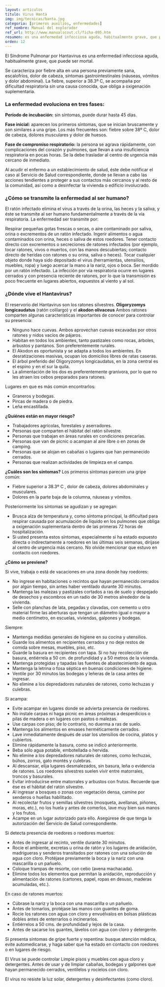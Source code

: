 ```yaml
---
layout: articulos
titulo: Virus Hanta
img: img/tecnicas/hanta.jpg
categoria: [primeros auxilios, enfermedades]
ref_nombre: Manual del explorador
ref_url: http://www.manualscout.cl/ficha-095.htm
resumen: es una enfermedad infecciosa aguda, habitualmente grave, que puede ser mortal. Se caracteriza por...
orden: 12
---
```

El Síndrome Pulmonar por Hantavirus es una enfermedad infecciosa aguda, habitualmente grave, que puede ser mortal.

Se caracteriza por fiebre alta en una persona previamente sana, escalofríos, dolor de cabeza, síntomas gastrointestinales (náuseas, vómitos y dolor abdominal). La fiebre, superior a 38.3º C, se acompaña por dificultad respiratoria sin una causa conocida, que obliga a oxigenación suplementaria.

<div class="col col-12 sm-col-6 md-col-4 lg-col-3 left mr1">

<amp-img src="{{site.baseurl}}/img/tecnicas/hanta3.jpg" width="323" height="207" alt="Akodon Olivaceus" layout="responsive" class="rounded"></amp-img>

</div>

### La enfermedad evoluciona en tres fases:

**Período de incubación:** sin síntomas, puede durar hasta 45 días.

**Fase inicial:** aparecen los primeros síntomas, que se inician bruscamente y son similares a una gripe. Los más frecuentes son: fiebre sobre 38º C, dolor de cabeza, dolores musculares y dolor de huesos.

**Fase de compromiso respiratorio:** la persona se agrava rápidamente, con complicaciones del corazón y pulmones, que llevan a una insuficiencia respiratoria en pocas horas. Se la debe trasladar al centro de urgencia más cercano de inmediato.

Al acudir el enfermo a un establecimiento de salud, éste debe notificar el caso al Servicio de Salud correspondiente, donde se llevan a cabo las acciones tendientes a proteger a sus contactos más cercanos y al resto de la comunidad, así como a desinfectar la vivienda o edificio involucrado.

### ¿Cómo se transmite la enfermedad al ser humano?

El ratón infectado elimina el virus a través de la orina, las heces y la saliva, y éste se transmite al ser humano fundamentalmente a través de la vía respiratoria. La enfermedad ser transmite por:

Respirar pequeñas gotas frescas o secas, o aire contaminado por saliva, orina o excrementos de un ratón infectado.
Ingerir alimentos o agua contaminados con orina, heces o saliva de estos roedores.
Tener contacto directo con excrementos o secreciones de ratones infectados (por ejemplo, tocar ratones, vivos o muertos, con las manos descubiertas; contacto directo de heridas con ratones o su orina, saliva o heces).
Tocar cualquier objeto donde haya sido depositado el virus (herramientas, utensilios, muebles, ropa) y luego acercar la mano a la nariz, ojos o boca.
Ser mordido por un ratón infectado.
La infección por vía respiratoria ocurre en lugares cerrados y con presencia reciente de ratones, por lo que la transmisión es poco frecuente en lugares abiertos, expuestos al viento y al sol.

### ¿Dónde vive el Hantavirus?

<div class="col col-12 sm-col-6 md-col-4 lg-col-3 img_right ml1">

<amp-img src="{{site.baseurl}}/img/tecnicas/hanta1.jpg" width="472" height="362" alt="Oligoryzomys longicaudatus (ratón colilargo)" layout="responsive" class="rounded"></amp-img>

</div>

El reservorio del Hantavirus son los ratones silvestres. **Oligoryzomys longicaudatus** (ratón colilargo) y el **akodon olivaceus** Ambos ratones comparten algunas características importantes de conocer para controlar su presencia:

- Ninguno hace cuevas. Ambos aprovechan cuevas excavadas por otros ratones y nidos vacíos de pájaros.
- Habitan en todos los ambientes, tanto pastizales como rocas, árboles, arbustos y pantanos. Son preferentemente rurales.
- El Akodon es oportunista y se adapta a todos los ambientes. En desratizaciones masivas, ocupan los domicilios libres de ratas caseras.
- El árbol preferido del Oligoryzomys longicaudatus, en la zona central es el espino y en el sur la quila.
- La alimentación de los dos es preferentemente granívora, por lo que no les atraen los cebos preparados para ratones.

Lugares en que es más común encontrarlos:

- Graneros y bodegas.
- Pircas de madera o de piedra.
- Leña encastillada.

**¿Quiénes están en mayor riesgo?**

- Trabajadores agrícolas, forestales y aserradores.
- Personas que comparten el hábitat del ratón silvestre.
- Personas que trabajan en áreas rurales en condiciones precarias.
- Personas que van de picnic o acampan al aire libre o en zonas de camping.
- Personas que se alojan en cabañas o lugares que han permanecido cerrados.
- Personas que realizan actividades de limpieza en el campo.

<div class="col col-12 sm-col-6 md-col-4 lg-col-3 left mr1">

<amp-img src="{{site.baseurl}}/img/tecnicas/hanta2.jpg" width="594" height="290" alt="Ratón Colilargo" layout="responsive" class="rounded"></amp-img>

</div>

**¿Cuáles son los síntomas?**
Los primeros síntomas parecen una gripe común:

- Fiebre superior a 38.3º C , dolor de cabeza, dolores abdominales y musculares.
- Dolores en la parte baja de la columna, náuseas y vómitos.

Posteriormente los síntomas se agudizan y se agregan:

- Brusca alza de temperatura y, como síntoma principal, la dificultad para respirar causada por acumulación de líquido en los pulmones que obliga a oxigenación suplementaria dentro de las primeras 72 horas de hospitalización.
- Si usted presenta estos síntomas, especialmente si ha estado expuesto directa o indirectamente a roedores en las últimas seis semanas, diríjase al centro de urgencia más cercano. No olvide mencionar que estuvo en contacto con roedores. 

**¿Cómo se previene?**

Si vive, trabaja o está de vacaciones en una zona donde hay roedores:

- No ingrese en habitaciones o recintos que hayan permanecido cerrados por algún tiempo, sin antes haber ventilado durante 30 minutos.
- Mantenga las malezas y pastizales cortados a ras de suelo y despejado de desechos y escombros en un radio de 30 metros alrededor de la vivienda.
- Selle con planchas de lata, pegadas y clavadas, con cemento u otro material firme las aberturas que tengan un diámetro igual o mayor a medio centímetro, en escuelas, viviendas, galpones y bodegas.

Siempre: 

- Mantenga medidas generales de higiene en su cocina y utensilios.
- Guarde los alimentos en recipientes cerrados y no deje restos de comida sobre mesas, muebles, piso, etc.
- Guarde la basura en recipientes con tapa. Si no hay recolección de basura, entiérrela a 50 cm. de profundidad y a 50 metros de la vivienda.
- Mantenga protegidas y tapadas las fuentes de abastecimiento de agua.
- Mantenga la letrina o fosa séptica en buenas condiciones de higiene.
- Ventile por 30 minutos las bodegas y leñeras de la casa antes de ingresar.
- No elimine a los depredadores naturales de ratones, como lechuzas y culebras.

Si acampa: 

- Evite acampar en lugares donde se advierta presencia de roedores.
- No instale carpas ni haga picnic en áreas próximas a desperdicios o pilas de madera o en lugares con pastos o malezas.
- Use carpas con piso; de lo contrario, no duerma a ras de suelo.
- Mantenga los alimentos en envases herméticamente cerrados.
- Lave inmediatamente después de usar los utensilios de cocina, platos y cubiertos.
- Elimine rápidamente la basura, como se indicó anteriormente.
- Beba sólo agua potable, embotellada o hervida.
- No elimine a los depredadores naturales de ratones, como lechuzas, búhos, zorros, gato montés y culebras.
- Al descansar, elija lugares desmalezados, sin basura, leña o evidencia de ratones. Los roedores silvestres suelen vivir entre matorrales, troncos y basurales.
- Evitar introducirse entre matorrales y arbustos con frutos. Recuerde que ése es el hábitat del ratón silvestre.
- Al ingresar a bosques o zonas con vegetación densa, camine por senderos o huellas habilitado.
- Al recolectar frutos y semillas silvestres (mosqueta, avellanas, piñones, moras, etc.), no los huela y antes de comerlos, lave muy bien sus manos y los frutos.
- Acampe en un lugar autorizado para ello. Asegúrese de que tenga la autorización del Servicio de Salud correspondiente.

Si detecta presencia de roedores o roedores muertos:

- Antes de ingresar al recinto, ventile durante 30 minutos.
- Rocíe el ambiente, excretas u orina de ratón y los lugares de anidación, madrigueras y senderos transitados por ratones con una solución de agua con cloro. Protéjase previamente la boca y la nariz con una mascarilla o un pañuelo.
- Coloque trampas de resorte, con cebo (avena machacada).
- Elimine todos los elementos que permitan la anidación, reproducción y alimentación de ratones (cartones, papel, ropas en desuso, maderas acumuladas, etc.).

En caso de ratones muertos:

- Cúbrase la nariz y la boca con una mascarilla o un pañuelo.
- Antes de tomarlos, protéjase las manos con guantes de goma.
- Rocíe los ratones con agua con cloro y envuélvalos en bolsas plásticas dobles antes de enterrarlos o incinerarlos.
- Entiérrelos a 50 cms. de profundidad y lejos de la casa.
- Antes de sacarse los guantes, lávelos con agua con cloro y detergente.

Si presenta síntomas de gripe fuerte y repentina: busque atención médica, evite automedicarse, y haga saber que ha estado en contacto con roedores o en lugares de riesgo.

El Virus se puede controlar
Limpie pisos y muebles con agua cloro y detergentes.
Antes de usar y de limpiar cabañas, bodegas y galpones que hayan permanecido cerrados, ventílelos y rocíelos con cloro.

El virus no resiste la luz solar, detergentes y desinfectantes (como cloro).